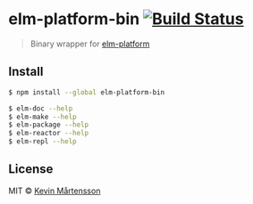 # elm-platform-bin [![Build Status](http://img.shields.io/travis/kevva/elm-platform-bin/master.svg?style=flat)](http://travis-ci.org/kevva/elm-platform-bin)

> Binary wrapper for [elm-platform](https://github.com/elm-lang/elm-platform)

## Install

```sh
$ npm install --global elm-platform-bin
```

```sh
$ elm-doc --help
$ elm-make --help
$ elm-package --help
$ elm-reactor --help
$ elm-repl --help
```

## License

MIT © [Kevin Mårtensson](https://github.com/kevva)
